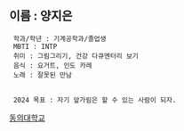 ## 이름 : 양지은 
```
 학과/학년 : 기계공학과/졸업생  
 MBTI : INTP    
 취미 : 그림그리기, 건강 다큐멘터리 보기   
 음식 : 요거트, 인도 카레   
 노래 : 잘못된 만남  


 2024 목표 : 자기 앞가림은 할 수 있는 사람이 되자. 

``` 
[동의대학교](https://www.deu.ac.kr/www)
